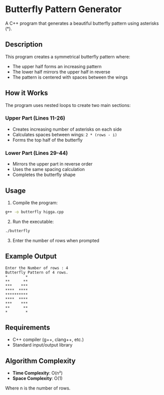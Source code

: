 # Butterfly Pattern Generator

A C++ program that generates a beautiful butterfly pattern using asterisks (*).

## Description

This program creates a symmetrical butterfly pattern where:
- The upper half forms an increasing pattern
- The lower half mirrors the upper half in reverse
- The pattern is centered with spaces between the wings

## How it Works

The program uses nested loops to create two main sections:

### Upper Part (Lines 11-26)
- Creates increasing number of asterisks on each side
- Calculates spaces between wings: `2 * (rows - i)`
- Forms the top half of the butterfly

### Lower Part (Lines 29-44)
- Mirrors the upper part in reverse order
- Uses the same spacing calculation
- Completes the butterfly shape

## Usage

1. Compile the program:
```bash
g++ -o butterfly higga.cpp
```

2. Run the executable:
```bash
./butterfly
```

3. Enter the number of rows when prompted

## Example Output

```
Enter the Number of rows : 4
Butterfly Pattern of 4 rows.
*        *
**      **
***    ***
****  ****
**********
****  ****
***    ***
**      **
*        *
```

## Requirements

- C++ compiler (g++, clang++, etc.)
- Standard input/output library

## Algorithm Complexity

- **Time Complexity**: O(n²)
- **Space Complexity**: O(1)

Where n is the number of rows.
